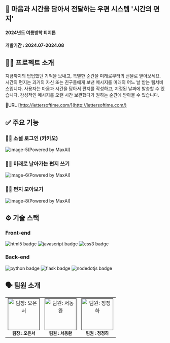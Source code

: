 ## 📮 마음과 시간을 담아서 전달하는 우편 시스템 '시간의 편지'
#### 2024년도 여름방학 티지톤 
#### 개발기간 : 2024.07-2024.08

## 👋🏻 프로젝트 소개
지금까지의 답답했던 기억을 보내고, 특별한 순간을 미래로부터의 선물로 받아보세요. 
시간의 편지는 과거의 자신 또는 친구들에게 보낸 메시지를 미래의 어느 날 받는 웹서비스입니다. 
사용자는 마음과 시간을 담아서 편지를 작성하고, 지정된 날짜에 발송할 수 있습니다. 
감성적인 메시지를 오랜 시간 보관했다가 원하는 순간에 받아볼 수 있습니다.

🔗URL [http://lettersoftime.com/](http://lettersoftime.com/)

## ✅ 주요 기능

### ☝🏻 소셜 로그인 (카카오)
![image-5(Powered by MaxAI)](https://github.com/user-attachments/assets/857e8e72-0d6c-4792-b218-cf562ab32db3)  

### ✌🏻 미래로 날아가는 편지 쓰기  
![image-6(Powered by MaxAI)](https://github.com/user-attachments/assets/266f41fc-9e77-4171-99ef-a0610cb41310)  

### 🤟🏻 편지 모아보기  
![image-8(Powered by MaxAI)](https://github.com/user-attachments/assets/3b40a190-0193-4bc2-a04b-7f8ddf2f10f0)

## ⚙️ 기술 스택
### Front-end
<img src="https://img.shields.io/badge/html5-E34F26?style=for-the-badge&logo=html5&logoColor=white" alt="html5 badge">
<img src="https://img.shields.io/badge/javascript-F7DF1E?style=for-the-badge&logo=javascript&logoColor=white" alt="javascript badge">
<img src="https://img.shields.io/badge/css3-1572B6?style=for-the-badge&logo=css3&logoColor=white" alt="css3 badge">

### Back-end
<img src="https://img.shields.io/badge/python-3776AB?style=for-the-badge&logo=python&logoColor=white" alt="python badge">
<img src="https://img.shields.io/badge/flask-000000?style=for-the-badge&logo=flask&logoColor=white" alt="flask badge">
<img src="https://img.shields.io/badge/nodedotjs-5FA04E?style=for-the-badge&logo=nodedotjs&logoColor=white" alt="nodedotjs badge">

## 🗣 팀원 소개

<table>
  <tbody>
    <tr>
      <td align="center"><a href=""><img src="https://github.com/user-attachments/assets/d5a8a20b-ac7c-4b88-9d0d-ea374b2fd39b" width="100px;" alt="팀장: 오은서"/><br /><sub><b>팀장 : 오은서</b></sub></a><br /></td>
      <td align="center"><a href=""><img src="" width="100px;" alt="팀원: 서동완"/><br /><sub><b>팀원 : 서동완</b></sub></a><br /></td>
      <td align="center"><a href=""><img src="" width="100px;" alt="팀원: 정정하"/><br /><sub><b>팀원 : 정정하</b></sub></a><br /></td>
    </tr>
  </tbody>
</table>
